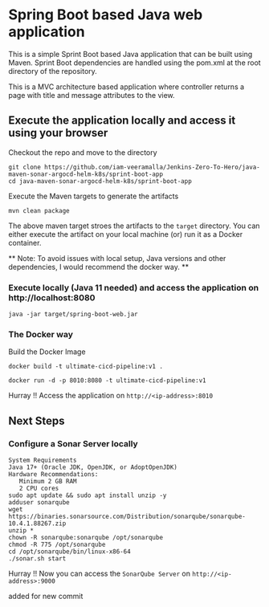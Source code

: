 # Spring Boot based Java web application
 
This is a simple Sprint Boot based Java application that can be built using Maven. Sprint Boot dependencies are handled using the pom.xml 
at the root directory of the repository.

This is a MVC architecture based application where controller returns a page with title and message attributes to the view.

## Execute the application locally and access it using your browser

Checkout the repo and move to the directory

```
git clone https://github.com/iam-veeramalla/Jenkins-Zero-To-Hero/java-maven-sonar-argocd-helm-k8s/sprint-boot-app
cd java-maven-sonar-argocd-helm-k8s/sprint-boot-app
```

Execute the Maven targets to generate the artifacts

```
mvn clean package
```

The above maven target stroes the artifacts to the `target` directory. You can either execute the artifact on your local machine
(or) run it as a Docker container.

** Note: To avoid issues with local setup, Java versions and other dependencies, I would recommend the docker way. **


### Execute locally (Java 11 needed) and access the application on http://localhost:8080

```
java -jar target/spring-boot-web.jar
```

### The Docker way

Build the Docker Image

```
docker build -t ultimate-cicd-pipeline:v1 .
```

```
docker run -d -p 8010:8080 -t ultimate-cicd-pipeline:v1
```

Hurray !! Access the application on `http://<ip-address>:8010`


## Next Steps

### Configure a Sonar Server locally

```
System Requirements
Java 17+ (Oracle JDK, OpenJDK, or AdoptOpenJDK)
Hardware Recommendations:
   Minimum 2 GB RAM
   2 CPU cores
sudo apt update && sudo apt install unzip -y
adduser sonarqube
wget https://binaries.sonarsource.com/Distribution/sonarqube/sonarqube-10.4.1.88267.zip
unzip *
chown -R sonarqube:sonarqube /opt/sonarqube
chmod -R 775 /opt/sonarqube
cd /opt/sonarqube/bin/linux-x86-64
./sonar.sh start
```

Hurray !! Now you can access the `SonarQube Server` on `http://<ip-address>:9000` 


added for new commit 


